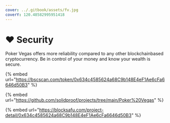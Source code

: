 ```yaml
---
cover: ../.gitbook/assets/fv.jpg
coverY: 120.48582995951418
---
```


# ♥ Security

Poker Vegas offers more reliability compared to any other blockchainbased cryptocurrency. Be in control of your money and know your wealth is secure.

{% embed url="https://bscscan.com/token/0x634c4585624a68C9b148E4eF1Ae6cFa6646d50B3" %}

{% embed url="https://github.com/solidproof/projects/tree/main/Poker%20Vegas" %}

{% embed url="https://blocksafu.com/project-detail/0x634c4585624a68C9b148E4eF1Ae6cFa6646d50B3" %}



####
